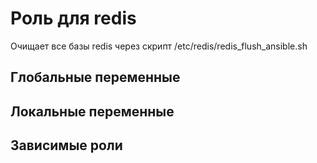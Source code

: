 Роль для redis
=========

Очищает все базы redis через скрипт /etc/redis/redis_flush_ansible.sh

Глобальные переменные
---------

Локальные переменные
---------

Зависимые роли
---------
